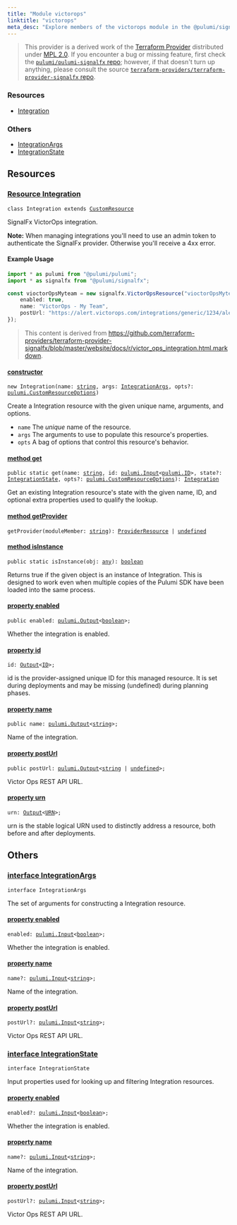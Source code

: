 ```yaml
---
title: "Module victorops"
linktitle: "victorops"
meta_desc: "Explore members of the victorops module in the @pulumi/signalfx package."
---
```


<!-- WARNING: this page was generated by a tool. Do not edit it by hand. -->
<!-- To change it, please see https://github.com/pulumi/docs/tree/master/tools/tscdocgen. -->


> This provider is a derived work of the [Terraform Provider](https://github.com/terraform-providers/terraform-provider-signalfx)
> distributed under [MPL 2.0](https://www.mozilla.org/en-US/MPL/2.0/). If you encounter a bug or missing feature,
> first check the [`pulumi/pulumi-signalfx` repo](https://github.com/pulumi/pulumi-signalfx/issues); however, if that doesn't turn up anything,
> please consult the source [`terraform-providers/terraform-provider-signalfx` repo](https://github.com/terraform-providers/terraform-provider-signalfx/issues).





<h3>Resources</h3>
<ul class="api">
    <li><a href="#Integration"><span class="symbol resource"></span>Integration</a></li>
</ul>


<h3>Others</h3>
<ul class="api">
    <li><a href="#IntegrationArgs"><span class="symbol api"></span>IntegrationArgs</a></li>
    <li><a href="#IntegrationState"><span class="symbol api"></span>IntegrationState</a></li>
</ul>


<h2 id="resources">Resources</h2>
<h3 class="pdoc-module-header" id="Integration" data-link-title="Integration">
    <a href="https://github.com/pulumi/pulumi-signalfx/blob/4780ba6a04a3970e40584e80deb78768f6f7b4c9/sdk/nodejs/victorops/integration.ts#L27">
        Resource <strong>Integration</strong>
    </a>
</h3>

<pre class="highlight"><code><span class='kr'>class</span> <span class='nx'>Integration</span> <span class='kr'>extends</span> <a href='/docs/reference/pkg/nodejs/pulumi/pulumi/#CustomResource'>CustomResource</a></code></pre>

SignalFx VictorOps integration.

**Note:** When managing integrations you'll need to use an admin token to authenticate the SignalFx provider. Otherwise you'll receive a 4xx error.

#### Example Usage

```typescript
import * as pulumi from "@pulumi/pulumi";
import * as signalfx from "@pulumi/signalfx";

const vioctorOpsMyteam = new signalfx.VictorOpsResource("vioctorOpsMyteam", {
    enabled: true,
    name: "VictorOps - My Team",
    postUrl: "https://alert.victorops.com/integrations/generic/1234/alert/$key/$routing_key",
});
```

> This content is derived from https://github.com/terraform-providers/terraform-provider-signalfx/blob/master/website/docs/r/victor_ops_integration.html.markdown.

<h4 class="pdoc-member-header" id="Integration-constructor">
<a class="pdoc-child-name" href="https://github.com/pulumi/pulumi-signalfx/blob/4780ba6a04a3970e40584e80deb78768f6f7b4c9/sdk/nodejs/victorops/integration.ts#L65"> <b>constructor</b></a>
</h4>


<pre class="highlight"><code><span class='kd'></span><span class='kd'>new</span> Integration(name: <span class='kd'><a href='https://developer.mozilla.org/en-US/docs/Web/JavaScript/Reference/Global_Objects/String'>string</a></span>, args: <a href='#IntegrationArgs'>IntegrationArgs</a>, opts?: <a href='/docs/reference/pkg/nodejs/pulumi/pulumi/#CustomResourceOptions'>pulumi.CustomResourceOptions</a>)</code></pre>


Create a Integration resource with the given unique name, arguments, and options.

* `name` The _unique_ name of the resource.
* `args` The arguments to use to populate this resource&#39;s properties.
* `opts` A bag of options that control this resource&#39;s behavior.

<h4 class="pdoc-member-header" id="Integration-get">
<a class="pdoc-child-name" href="https://github.com/pulumi/pulumi-signalfx/blob/4780ba6a04a3970e40584e80deb78768f6f7b4c9/sdk/nodejs/victorops/integration.ts#L36">method <b>get</b></a>
</h4>


<pre class="highlight"><code><span class='kd'>public static </span>get(name: <span class='kd'><a href='https://developer.mozilla.org/en-US/docs/Web/JavaScript/Reference/Global_Objects/String'>string</a></span>, id: <a href='/docs/reference/pkg/nodejs/pulumi/pulumi/#Input'>pulumi.Input</a>&lt;<a href='/docs/reference/pkg/nodejs/pulumi/pulumi/#ID'>pulumi.ID</a>&gt;, state?: <a href='#IntegrationState'>IntegrationState</a>, opts?: <a href='/docs/reference/pkg/nodejs/pulumi/pulumi/#CustomResourceOptions'>pulumi.CustomResourceOptions</a>): <a href='#Integration'>Integration</a></code></pre>


Get an existing Integration resource's state with the given name, ID, and optional extra
properties used to qualify the lookup.

<h4 class="pdoc-member-header" id="Integration-getProvider">
<a class="pdoc-child-name" href="https://github.com/pulumi/pulumi-signalfx/blob/4780ba6a04a3970e40584e80deb78768f6f7b4c9/sdk/nodejs/victorops/integration.ts#L27">method <b>getProvider</b></a>
</h4>


<pre class="highlight"><code><span class='kd'></span>getProvider(moduleMember: <span class='kd'><a href='https://developer.mozilla.org/en-US/docs/Web/JavaScript/Reference/Global_Objects/String'>string</a></span>): <a href='/docs/reference/pkg/nodejs/pulumi/pulumi/#ProviderResource'>ProviderResource</a> | <span class='kd'><a href='https://developer.mozilla.org/en-US/docs/Web/JavaScript/Reference/Global_Objects/undefined'>undefined</a></span></code></pre>

<h4 class="pdoc-member-header" id="Integration-isInstance">
<a class="pdoc-child-name" href="https://github.com/pulumi/pulumi-signalfx/blob/4780ba6a04a3970e40584e80deb78768f6f7b4c9/sdk/nodejs/victorops/integration.ts#L47">method <b>isInstance</b></a>
</h4>


<pre class="highlight"><code><span class='kd'>public static </span>isInstance(obj: <span class='kd'><a href='https://www.typescriptlang.org/docs/handbook/basic-types.html#any'>any</a></span>): <span class='kd'><a href='https://developer.mozilla.org/en-US/docs/Web/JavaScript/Reference/Global_Objects/Boolean'>boolean</a></span></code></pre>


Returns true if the given object is an instance of Integration.  This is designed to work even
when multiple copies of the Pulumi SDK have been loaded into the same process.

<h4 class="pdoc-member-header" id="Integration-enabled">
<a class="pdoc-child-name" href="https://github.com/pulumi/pulumi-signalfx/blob/4780ba6a04a3970e40584e80deb78768f6f7b4c9/sdk/nodejs/victorops/integration.ts#L57">property <b>enabled</b></a>
</h4>

<pre class="highlight"><code><span class='kd'>public </span>enabled: <a href='/docs/reference/pkg/nodejs/pulumi/pulumi/#Output'>pulumi.Output</a>&lt;<span class='kd'><a href='https://developer.mozilla.org/en-US/docs/Web/JavaScript/Reference/Global_Objects/Boolean'>boolean</a></span>&gt;;</code></pre>

Whether the integration is enabled.

<h4 class="pdoc-member-header" id="Integration-id">
<a class="pdoc-child-name" href="https://github.com/pulumi/pulumi-signalfx/blob/4780ba6a04a3970e40584e80deb78768f6f7b4c9/sdk/nodejs/victorops/integration.ts#L27">property <b>id</b></a>
</h4>

<pre class="highlight"><code><span class='kd'></span>id: <a href='/docs/reference/pkg/nodejs/pulumi/pulumi/#Output'>Output</a>&lt;<a href='/docs/reference/pkg/nodejs/pulumi/pulumi/#ID'>ID</a>&gt;;</code></pre>

id is the provider-assigned unique ID for this managed resource.  It is set during
deployments and may be missing (undefined) during planning phases.

<h4 class="pdoc-member-header" id="Integration-name">
<a class="pdoc-child-name" href="https://github.com/pulumi/pulumi-signalfx/blob/4780ba6a04a3970e40584e80deb78768f6f7b4c9/sdk/nodejs/victorops/integration.ts#L61">property <b>name</b></a>
</h4>

<pre class="highlight"><code><span class='kd'>public </span>name: <a href='/docs/reference/pkg/nodejs/pulumi/pulumi/#Output'>pulumi.Output</a>&lt;<span class='kd'><a href='https://developer.mozilla.org/en-US/docs/Web/JavaScript/Reference/Global_Objects/String'>string</a></span>&gt;;</code></pre>

Name of the integration.

<h4 class="pdoc-member-header" id="Integration-postUrl">
<a class="pdoc-child-name" href="https://github.com/pulumi/pulumi-signalfx/blob/4780ba6a04a3970e40584e80deb78768f6f7b4c9/sdk/nodejs/victorops/integration.ts#L65">property <b>postUrl</b></a>
</h4>

<pre class="highlight"><code><span class='kd'>public </span>postUrl: <a href='/docs/reference/pkg/nodejs/pulumi/pulumi/#Output'>pulumi.Output</a>&lt;<span class='kd'><a href='https://developer.mozilla.org/en-US/docs/Web/JavaScript/Reference/Global_Objects/String'>string</a></span> | <span class='kd'><a href='https://developer.mozilla.org/en-US/docs/Web/JavaScript/Reference/Global_Objects/undefined'>undefined</a></span>&gt;;</code></pre>

Victor Ops REST API URL.

<h4 class="pdoc-member-header" id="Integration-urn">
<a class="pdoc-child-name" href="https://github.com/pulumi/pulumi-signalfx/blob/4780ba6a04a3970e40584e80deb78768f6f7b4c9/sdk/nodejs/victorops/integration.ts#L27">property <b>urn</b></a>
</h4>

<pre class="highlight"><code><span class='kd'></span>urn: <a href='/docs/reference/pkg/nodejs/pulumi/pulumi/#Output'>Output</a>&lt;<a href='/docs/reference/pkg/nodejs/pulumi/pulumi/#URN'>URN</a>&gt;;</code></pre>

urn is the stable logical URN used to distinctly address a resource, both before and after
deployments.



<h2 id="apis">Others</h2>
<h3 class="pdoc-module-header" id="IntegrationArgs" data-link-title="IntegrationArgs">
    <a href="https://github.com/pulumi/pulumi-signalfx/blob/4780ba6a04a3970e40584e80deb78768f6f7b4c9/sdk/nodejs/victorops/integration.ts#L123">
        interface <strong>IntegrationArgs</strong>
    </a>
</h3>

<pre class="highlight"><code><span class='kr'>interface</span> <span class='nx'>IntegrationArgs</span></code></pre>

The set of arguments for constructing a Integration resource.

<h4 class="pdoc-member-header" id="IntegrationArgs-enabled">
<a class="pdoc-child-name" href="https://github.com/pulumi/pulumi-signalfx/blob/4780ba6a04a3970e40584e80deb78768f6f7b4c9/sdk/nodejs/victorops/integration.ts#L127">property <b>enabled</b></a>
</h4>

<pre class="highlight"><code><span class='kd'></span>enabled: <a href='/docs/reference/pkg/nodejs/pulumi/pulumi/#Input'>pulumi.Input</a>&lt;<span class='kd'><a href='https://developer.mozilla.org/en-US/docs/Web/JavaScript/Reference/Global_Objects/Boolean'>boolean</a></span>&gt;;</code></pre>

Whether the integration is enabled.

<h4 class="pdoc-member-header" id="IntegrationArgs-name">
<a class="pdoc-child-name" href="https://github.com/pulumi/pulumi-signalfx/blob/4780ba6a04a3970e40584e80deb78768f6f7b4c9/sdk/nodejs/victorops/integration.ts#L131">property <b>name</b></a>
</h4>

<pre class="highlight"><code><span class='kd'></span>name?: <a href='/docs/reference/pkg/nodejs/pulumi/pulumi/#Input'>pulumi.Input</a>&lt;<span class='kd'><a href='https://developer.mozilla.org/en-US/docs/Web/JavaScript/Reference/Global_Objects/String'>string</a></span>&gt;;</code></pre>

Name of the integration.

<h4 class="pdoc-member-header" id="IntegrationArgs-postUrl">
<a class="pdoc-child-name" href="https://github.com/pulumi/pulumi-signalfx/blob/4780ba6a04a3970e40584e80deb78768f6f7b4c9/sdk/nodejs/victorops/integration.ts#L135">property <b>postUrl</b></a>
</h4>

<pre class="highlight"><code><span class='kd'></span>postUrl?: <a href='/docs/reference/pkg/nodejs/pulumi/pulumi/#Input'>pulumi.Input</a>&lt;<span class='kd'><a href='https://developer.mozilla.org/en-US/docs/Web/JavaScript/Reference/Global_Objects/String'>string</a></span>&gt;;</code></pre>

Victor Ops REST API URL.

<h3 class="pdoc-module-header" id="IntegrationState" data-link-title="IntegrationState">
    <a href="https://github.com/pulumi/pulumi-signalfx/blob/4780ba6a04a3970e40584e80deb78768f6f7b4c9/sdk/nodejs/victorops/integration.ts#L105">
        interface <strong>IntegrationState</strong>
    </a>
</h3>

<pre class="highlight"><code><span class='kr'>interface</span> <span class='nx'>IntegrationState</span></code></pre>

Input properties used for looking up and filtering Integration resources.

<h4 class="pdoc-member-header" id="IntegrationState-enabled">
<a class="pdoc-child-name" href="https://github.com/pulumi/pulumi-signalfx/blob/4780ba6a04a3970e40584e80deb78768f6f7b4c9/sdk/nodejs/victorops/integration.ts#L109">property <b>enabled</b></a>
</h4>

<pre class="highlight"><code><span class='kd'></span>enabled?: <a href='/docs/reference/pkg/nodejs/pulumi/pulumi/#Input'>pulumi.Input</a>&lt;<span class='kd'><a href='https://developer.mozilla.org/en-US/docs/Web/JavaScript/Reference/Global_Objects/Boolean'>boolean</a></span>&gt;;</code></pre>

Whether the integration is enabled.

<h4 class="pdoc-member-header" id="IntegrationState-name">
<a class="pdoc-child-name" href="https://github.com/pulumi/pulumi-signalfx/blob/4780ba6a04a3970e40584e80deb78768f6f7b4c9/sdk/nodejs/victorops/integration.ts#L113">property <b>name</b></a>
</h4>

<pre class="highlight"><code><span class='kd'></span>name?: <a href='/docs/reference/pkg/nodejs/pulumi/pulumi/#Input'>pulumi.Input</a>&lt;<span class='kd'><a href='https://developer.mozilla.org/en-US/docs/Web/JavaScript/Reference/Global_Objects/String'>string</a></span>&gt;;</code></pre>

Name of the integration.

<h4 class="pdoc-member-header" id="IntegrationState-postUrl">
<a class="pdoc-child-name" href="https://github.com/pulumi/pulumi-signalfx/blob/4780ba6a04a3970e40584e80deb78768f6f7b4c9/sdk/nodejs/victorops/integration.ts#L117">property <b>postUrl</b></a>
</h4>

<pre class="highlight"><code><span class='kd'></span>postUrl?: <a href='/docs/reference/pkg/nodejs/pulumi/pulumi/#Input'>pulumi.Input</a>&lt;<span class='kd'><a href='https://developer.mozilla.org/en-US/docs/Web/JavaScript/Reference/Global_Objects/String'>string</a></span>&gt;;</code></pre>

Victor Ops REST API URL.

